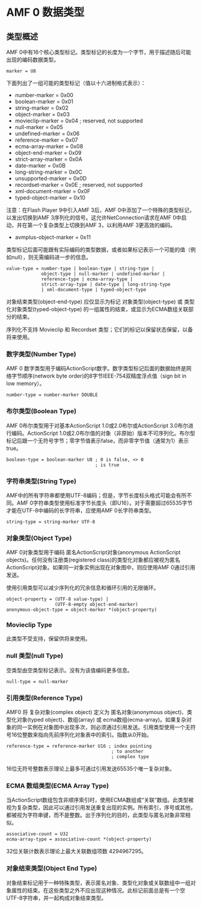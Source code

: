 # AMF 0 数据类型
## 类型概述
AMF 0中有16个核心类型标记。类型标记的长度为一个字节，用于描述随后可能出现的编码数据类型。
```
marker = U8
```
下面列出了一组可能的类型标记（值以十六进制格式表示）：
- number-marker = 0x00
- boolean-marker = 0x01
- string-marker = 0x02
- object-marker = 0x03
- movieclip-marker = 0x04 ; reserved, not supported
- null-marker = 0x05
- undefined-marker = 0x06
- reference-marker = 0x07
- ecma-array-marker = 0x08
- object-end-marker = 0x09
- strict-array-marker = 0x0A
- date-marker = 0x0B
- long-string-marker = 0x0C
- unsupported-marker = 0x0D
- recordset-marker = 0x0E ; reserved, not supported
- xml-document-marker = 0x0F
- typed-object-marker = 0x10

注意：在Flash Player 9中引入AMF 3后，AMF 0中添加了一个特殊的类型标记，以发出切换到AMF 3序列化的信号。这允许NetConnection请求在AMF 0中启动，并在第一个复杂类型上切换到AMF 3，以利用AMF 3更高效的编码。

- avmplus-object-marker = 0x11 

类型标记后面可能跟有实际编码的类型数据，或者如果标记表示一个可能的值（例如null），则无需编码进一步的信息。
```
value-type = number-type | boolean-type | string-type |
             object-type | null-marker | undefined-marker |
             reference-type | ecma-array-type |
             strict-array-type | date-type | long-string-type
             | xml-document-type | typed-object-type 
```

对象结束类型(object-end-type) 应仅显示为标记 对象类型(object-type) 或 类型化对象类型(typed-object-type) 的一组属性的结束，或显示为ECMA数组关联部分的结束。

序列化不支持 Movieclip 和 Recordset 类型；它们的标记以保留状态保留，以备将来使用。

### 数字类型(Number Type)
AMF 0 数字类型用于编码ActionScript数字。数字类型标记后面的数据始终是网络字节顺序(network byte order)的8字节IEEE-754双精度浮点值（sign bit in low memory）。
```
number-type = number-marker DOUBLE 
```

### 布尔类型(Boolean Type)
AMF 0布尔类型用于对基本ActionScript 1.0或2.0布尔或ActionScript 3.0布尔进行编码。ActionScript 1.0或2.0布尔值的对象（非原始）版本不可序列化。布尔型标记后跟一个无符号字节；零字节值表示false，而非零字节值（通常为1）表示true。
```
boolean-type = boolean-marker U8 ; 0 is false, <> 0
                                 ; is true 
```

### 字符串类型(String Type)
AMF中的所有字符串都使用UTF-8编码；但是，字节长度标头格式可能会有所不同。AMF 0字符串类型使用标准字节长度头（即U16）。对于需要超过65535字节才能在UTF-8中编码的长字符串，应使用AMF 0长字符串类型。
```
string-type = string-marker UTF-8 
```

### 对象类型(Object Type)
AMF 0对象类型用于编码 匿名ActionScript对象(anonymous ActionScript objects)。任何没有注册类(registered class)的类型化对象都应被视为匿名ActionScript对象。如果同一对象实例出现在对象图中，则应使用AMF 0通过引用发送。

使用引用类型可以减少序列化的冗余信息和循环引用的无限循环。

```
object-property = (UTF-8 value-type) |
                  (UTF-8-empty object-end-marker)
anonymous-object-type = object-marker *(object-property) 
```
### Movieclip Type 
此类型不受支持，保留供将来使用。

### null 类型(null Type)
空类型由空类型标记表示。没有为该值编码更多信息。
```
null-type = null-marker 
```

### 引用类型(Reference Type)
AMF0 将 复杂对象(complex object) 定义为 匿名对象(anonymous object)、类型化对象(typed object)、数组(array) 或 ecma数组(ecma-array)。如果复杂对象的同一实例在对象图中出现多次，则必须通过引用发送。引用类型使用一个无符号16位整数来指向先前序列化对象表中的索引。指数从0开始。

```
reference-type = reference-marker U16 ; index pointing
                                       ; to another
                                       ; complex type 

```
16位无符号整数表示理论上最多可通过引用发送65535个唯一复杂对象。

### ECMA 数组类型(ECMA Array Type)
当ActionScript数组包含非顺序索引时，使用ECMA数组或“关联”数组。此类型被视为复杂类型，因此可以通过引用发送重复出现的实例。所有索引，序号或其他，都被视为字符串键，而不是整数。出于序列化的目的，此类型与匿名对象非常相似。
```
associative-count = U32
ecma-array-type = associative-count *(object-property)
```
32位关联计数表示理论上最大关联数组项数 4294967295。

### 对象结束类型(Object End Type)
对象结束标记用于一种特殊类型，表示匿名对象、类型化对象或关联数组中一组对象属性的结束。在这些类型之外不应出现这种情况。此标记前面总是有一个空UTF-8字符串，并一起构成对象结束类型。









